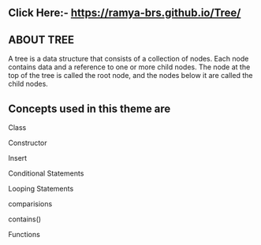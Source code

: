 ## Click Here:- https://ramya-brs.github.io/Tree/

## ABOUT TREE
A tree is a data structure that consists of a collection of nodes. 
Each node contains data and a reference to one or more child nodes. 
The node at the top of the tree is called the root node, and the nodes below it are called the child nodes.
## Concepts used in this theme are
Class

Constructor 

Insert

Conditional Statements

Looping Statements

comparisions

contains()

Functions
